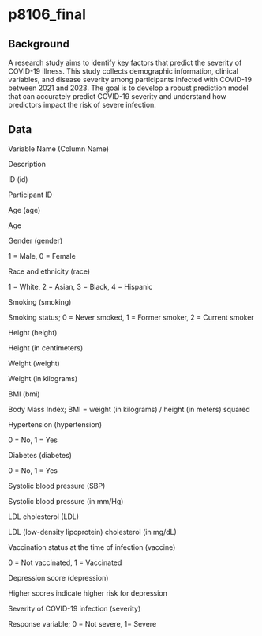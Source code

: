 # p8106_final

## Background

A research study aims to identify key factors that predict the severity of COVID-19 illness. This study collects demographic information, clinical variables, and disease severity among participants infected with COVID-19 between 2021 and 2023. The goal is to develop a robust prediction model that can accurately predict COVID-19 severity and understand how predictors impact the risk of severe infection.

## Data

Variable Name (Column Name)

Description

ID (id)

Participant ID

Age (age)

Age

Gender (gender)

1 = Male, 0 = Female

Race and ethnicity (race)

1 = White, 2 = Asian, 3 = Black, 4 = Hispanic

Smoking (smoking)

Smoking status; 0 = Never smoked, 1 = Former smoker, 2 = Current smoker

Height (height)

Height (in centimeters)

Weight (weight)

Weight (in kilograms)

BMI (bmi)

Body Mass Index; BMI = weight (in kilograms) / height (in meters) squared

Hypertension (hypertension)

0 = No, 1 = Yes

Diabetes (diabetes)

0 = No, 1 = Yes

Systolic blood pressure (SBP)

Systolic blood pressure (in mm/Hg)

LDL cholesterol (LDL)

LDL (low-density lipoprotein) cholesterol (in mg/dL)

Vaccination status at the time of infection (vaccine)

0 = Not vaccinated, 1 = Vaccinated

Depression score (depression)

Higher scores indicate higher risk for depression

Severity of COVID-19 infection (severity)

Response variable; 0 = Not severe, 1= Severe
